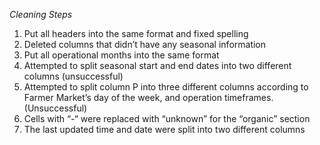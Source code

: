 *Cleaning Steps* 
1. Put all headers into the same format and fixed spelling
2. Deleted columns that didn’t have any seasonal information
3. Put all operational months into the same format
4. Attempted to split seasonal start and end dates into two different columns (unsuccessful)
5. Attempted to split column P into three different columns according to Farmer Market’s day of the week, and operation timeframes. (Unsuccessful) 
6. Cells with  “-“ were replaced with “unknown” for the “organic” section 
7. The last updated time and date were split into two different columns 

